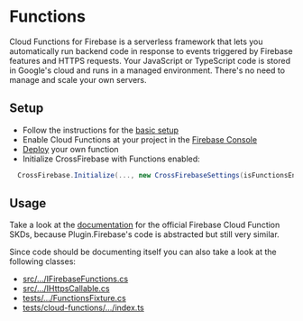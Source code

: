 # Functions

Cloud Functions for Firebase is a serverless framework that lets you automatically run backend code in response to events triggered by Firebase features and HTTPS requests. Your JavaScript or TypeScript code is stored in Google's cloud and runs in a managed environment. There's no need to manage and scale your own servers.

## Setup

- Follow the instructions for the [basic setup](https://github.com/TobiasBuchholz/Plugin.Firebase/blob/master/README.md#basic-setup)
- Enable Cloud Functions at your project in the [Firebase Console](https://console.firebase.google.com/)
- [Deploy](https://firebase.google.com/docs/functions/get-started?hl=en) your own function
- Initialize CrossFirebase with Functions enabled:

```c#
  CrossFirebase.Initialize(..., new CrossFirebaseSettings(isFunctionsEnabled:true));
```

## Usage

Take a look at the [documentation](https://firebase.google.com/docs/functions/callable?hl=en#call_the_function) for the official Firebase Cloud Function SKDs, because Plugin.Firebase's code is abstracted but still very similar.

Since code should be documenting itself you can also take a look at the following classes:
- [src/.../IFirebaseFunctions.cs](https://github.com/TobiasBuchholz/Plugin.Firebase/blob/master/src/Shared/Functions/IFirebaseFunctions.cs)
- [src/.../IHttpsCallable.cs](https://github.com/TobiasBuchholz/Plugin.Firebase/blob/master/src/Shared/Functions/IHttpsCallable.cs)
- [tests/.../FunctionsFixture.cs](https://github.com/TobiasBuchholz/Plugin.Firebase/blob/master/tests/Plugin.Firebase.IntegrationTests/Functions/FunctionsFixture.cs)
- [tests/cloud-functions/.../index.ts](https://github.com/TobiasBuchholz/Plugin.Firebase/blob/master/tests/cloud-functions/functions/src/index.ts)
